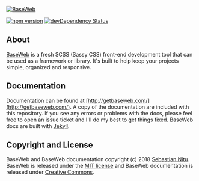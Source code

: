 [![BaseWeb](https://d3vv6lp55qjaqc.cloudfront.net/items/3N173I3s2s211E1q1e1N/baseweb-logo-readme.svg)](http://getbaseweb.com)

[![npm version](https://img.shields.io/npm/v/baseweb.svg)](https://www.npmjs.com/package/baseweb)
[![devDependency Status](https://img.shields.io/david/dev/sebnitu/baseweb.svg)](https://david-dm.org/sebnitu/baseweb?type=dev)

## About
[BaseWeb](http://getbaseweb.com/) is a fresh SCSS (Sassy CSS) front-end development tool that can be used as a framework or library. It's built to help keep your projects simple, organized and responsive.

## Documentation
Documentation can be found at [http://getbaseweb.com/](http://getbaseweb.com/). A copy of the documentation are included with this repository. If you see any errors or problems with the docs, please feel free to open an issue ticket and I'll do my best to get things fixed. BaseWeb docs are built with [Jekyll](https://jekyllrb.com/).

## Copyright and License

BaseWeb and BaseWeb documentation copyright (c) 2018 [Sebastian Nitu](http://sebnitu.com). BaseWeb is released under the [MIT license](https://github.com/sebnitu/BaseWeb/blob/master/LICENSE) and BaseWeb documentation is released under [Creative Commons](https://github.com/sebnitu/BaseWeb/blob/master/docs/LICENSE).
